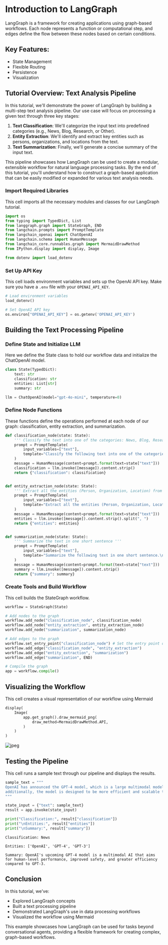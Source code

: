 # Introduction to LangGraph

LangGraph is a framework for creating applications using graph-based workflows. Each node represents a function or computational step, and edges define the flow between these nodes based on certain conditions.

## Key Features:
- State Management
- Flexible Routing
- Persistence
- Visualization

## Tutorial Overview: Text Analysis Pipeline

In this tutorial, we'll demonstrate the power of LangGraph by building a multi-step text analysis pipeline. Our use case will focus on processing a given text through three key stages:

1. **Text Classification**: We'll categorize the input text into predefined categories (e.g., News, Blog, Research, or Other).
2. **Entity Extraction**: We'll identify and extract key entities such as persons, organizations, and locations from the text.
3. **Text Summarization**: Finally, we'll generate a concise summary of the input text.

This pipeline showcases how LangGraph can be used to create a modular, extensible workflow for natural language processing tasks. By the end of this tutorial, you'll understand how to construct a graph-based application that can be easily modified or expanded for various text analysis needs.

### Import Required Libraries
This cell imports all the necessary modules and classes for our LangGraph tutorial.


```python
import os
from typing import TypedDict, List
from langgraph.graph import StateGraph, END
from langchain.prompts import PromptTemplate
from langchain_openai import ChatOpenAI
from langchain.schema import HumanMessage
from langchain_core.runnables.graph import MermaidDrawMethod
from IPython.display import display, Image

from dotenv import load_dotenv
```

### Set Up API Key
This cell loads environment variables and sets up the OpenAI API key. Make sure you have a `.env` file with your `OPENAI_API_KEY`.


```python
# Load environment variables
load_dotenv()

# Set OpenAI API key
os.environ["OPENAI_API_KEY"] = os.getenv('OPENAI_API_KEY')
```

## Building the Text Processing Pipeline

### Define State and Initialize LLM
Here we define the State class to hold our workflow data and initialize the ChatOpenAI model.


```python
class State(TypedDict):
    text: str
    classification: str
    entities: List[str]
    summary: str

llm = ChatOpenAI(model="gpt-4o-mini", temperature=0)
```

### Define Node Functions
These functions define the operations performed at each node of our graph: classification, entity extraction, and summarization.


```python
def classification_node(state: State):
    ''' Classify the text into one of the categories: News, Blog, Research, or Other '''
    prompt = PromptTemplate(
        input_variables=["text"],
        template="Classify the following text into one of the categories: News, Blog, Research, or Other.\n\nText:{text}\n\nCategory:"
    )
    message = HumanMessage(content=prompt.format(text=state["text"]))
    classification = llm.invoke([message]).content.strip()
    return {"classification": classification}


def entity_extraction_node(state: State):
    ''' Extract all the entities (Person, Organization, Location) from the text '''
    prompt = PromptTemplate(
        input_variables=["text"],
        template="Extract all the entities (Person, Organization, Location) from the following text. Provide the result as a comma-separated list.\n\nText:{text}\n\nEntities:"
    )
    message = HumanMessage(content=prompt.format(text=state["text"]))
    entities = llm.invoke([message]).content.strip().split(", ")
    return {"entities": entities}


def summarization_node(state: State):
    ''' Summarize the text in one short sentence '''
    prompt = PromptTemplate(
        input_variables=["text"],
        template="Summarize the following text in one short sentence.\n\nText:{text}\n\nSummary:"
    )
    message = HumanMessage(content=prompt.format(text=state["text"]))
    summary = llm.invoke([message]).content.strip()
    return {"summary": summary}
```

### Create Tools and Build Workflow
This cell builds the StateGraph workflow.


```python
workflow = StateGraph(State)

# Add nodes to the graph
workflow.add_node("classification_node", classification_node)
workflow.add_node("entity_extraction", entity_extraction_node)
workflow.add_node("summarization", summarization_node)

# Add edges to the graph
workflow.set_entry_point("classification_node") # Set the entry point of the graph
workflow.add_edge("classification_node", "entity_extraction")
workflow.add_edge("entity_extraction", "summarization")
workflow.add_edge("summarization", END)

# Compile the graph
app = workflow.compile()
```

## Visualizing the Workflow
This cell creates a visual representation of our workflow using Mermaid


```python
display(
    Image(
        app.get_graph().draw_mermaid_png(
            draw_method=MermaidDrawMethod.API,
        )
    )
)
```


    
![jpeg](output_13_0.jpg)
    


## Testing the Pipeline
This cell runs a sample text through our pipeline and displays the results.


```python
sample_text = """
OpenAI has announced the GPT-4 model, which is a large multimodal model that exhibits human-level performance on various professional benchmarks. It is developed to improve the alignment and safety of AI systems.
additionally, the model is designed to be more efficient and scalable than its predecessor, GPT-3. The GPT-4 model is expected to be released in the coming months and will be available to the public for research and development purposes.
"""

state_input = {"text": sample_text}
result = app.invoke(state_input)

print("Classification:", result["classification"])
print("\nEntities:", result["entities"])
print("\nSummary:", result["summary"])
```

    Classification: News
    
    Entities: ['OpenAI', 'GPT-4', 'GPT-3']
    
    Summary: OpenAI's upcoming GPT-4 model is a multimodal AI that aims for human-level performance, improved safety, and greater efficiency compared to GPT-3.
    

## Conclusion

In this tutorial, we've:
- Explored LangGraph concepts
- Built a text processing pipeline
- Demonstrated LangGraph's use in data processing workflows
- Visualized the workflow using Mermaid

This example showcases how LangGraph can be used for tasks beyond conversational agents, providing a flexible framework for creating complex, graph-based workflows.
